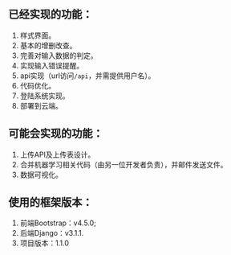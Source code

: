 ## 已经实现的功能：
1. 样式界面。
2. 基本的增删改查。
3. 完善对输入数据的判定。
4. 实现输入错误提醒。
5. api实现（url访问`/api`，并需提供用户名）。
6. 代码优化。
7. 登陆系统实现。
8. 部署到云端。
## 可能会实现的功能：
1. 上传API及上传表设计。 
2. 合并机器学习相关代码（由另一位开发者负责），并邮件发送文件。
3. 数据可视化。
## 使用的框架版本：
1. 前端Bootstrap：v4.5.0;
2. 后端Django：v3.1.1. 
3. 项目版本：1.1.0  